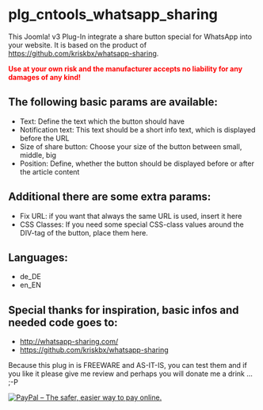 plg_cntools_whatsapp_sharing
============================

This Joomla! v3 Plug-In integrate a share button special for WhatsApp into your website.
It is based on the product of <a href='https://github.com/kriskbx/whatsapp-sharing' target='_blank'>https://github.com/kriskbx/whatsapp-sharing</a>.   
<p><strong style="color:#F00;">Use at your own risk and the manufacturer accepts no liability for any damages of any kind!</strong></p>

The following basic params are available:
-----------------------------------------
* Text: Define the text which the button should have
* Notification text: This text should be a short info text, which is displayed before the URL
* Size of share button: Choose your size of the button between small, middle, big
* Position: Define, whether the button should be displayed before or after the article content    

Additional there are some extra params:
---------------------------------------
* Fix URL: if you want that always the same URL is used, insert it here
* CSS Classes: If you need some special CSS-class values around the DIV-tag of the button, place them here.   

Languages:
----------
* de_DE
* en_EN


Special thanks for inspiration, basic infos and needed code goes to:
--------------------------------------------------------------------
* <a href='http://whatsapp-sharing.com/' target='_blank'>http://whatsapp-sharing.com/</a>
* <a href='https://github.com/kriskbx/whatsapp-sharing' target='_blank'>https://github.com/kriskbx/whatsapp-sharing</a>



Because this plug in is FREEWARE and AS-IT-IS, you can test them and if you like it please give me review and perhaps you will donate me a drink ... ;-P
<p><a href="https://www.paypal.com/cgi-bin/webscr?cmd=_s-xclick&hosted_button_id=SAX8MZ53VQFRG" target="_blank"><img src="https://www.paypalobjects.com/en_US/i/btn/btn_donateCC_LG_global.gif" alt="PayPal – The safer, easier way to pay online." /></a></p>
